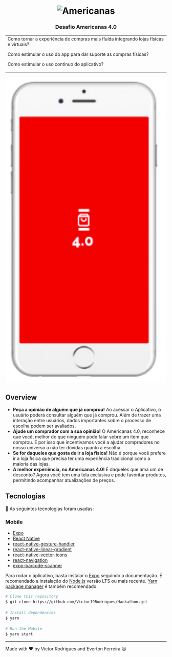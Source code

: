 <h1 align="center">
	<img
		width="300"
		alt="Americanas"
		src="https://www.yama.com.br/wp-content/uploads/2018/04/Logo-americanas.png">
</h1>

<h3 align="center">
	Desafio Americanas 4.0
</h3>

<table>
<tr>
<td>
  Como tornar a experiência de compras mais fluída integrando lojas físicas e virtuais?

  Como estimular o uso do app para dar suporte as compras físicas?
  
  Como estimular o uso contínuo do aplicativo?
</td>
</tr>
</table>

<p align="center">
	<img alt="App" src="https://github.com/Victor19Rodrigues/Hackathon/blob/master/assets/app.png" width="550">
</p>

## Overview

- **Peça a opinião de alguém que já comprou!** Ao acessar o Aplicativo, o usuário poderá consultar alguém que já comprou. Além de trazer uma interação entre usuários, dados importantes sobre o processo de escolha podem ser avaliados.
- **Ajude um comprador com a sua opinião!** O Americanas 4.0, reconhece que você, melhor do que ninguém pode falar sobre um item que comprou. É por isso que incentivamos você a ajudar compradores no nosso universo a não ter dúvidas quanto a escolha.
- **Se for daqueles que gosta de ir a loja física!** Não é porque você prefere ir a loja física que precisa ter uma experiência tradicional como a maioria das lojas. 
- **A melhor experiência, no Americanas 4.0!** É daqueles que ama um de desconto? Agora você tem uma tela exclusiva e pode favoritar produtos, permitindo acompanhar atualizações de preços.

## Tecnologias 

:hammer: As seguintes tecnologias foram usadas:

### Mobile

- [Expo](https://docs.expo.io/)
- [React Native](https://facebook.github.io/react-native/)
- [react-native-gesture-handler](https://kmagiera.github.io/react-native-gesture-handler/docs/getting-started.html)
- [react-native-linear-gradient](https://github.com/react-native-community/react-native-linear-gradient)
- [react-native-vector-icons](https://github.com/oblador/react-native-vector-icons)
- [react-navigation](https://reactnavigation.org/)
- [expo-barcode-scanner](https://docs.expo.io/versions/latest/sdk/bar-code-scanner/)

Para rodar o aplicativo, basta instalar o [Expo](https://docs.expo.io/) seguindo a documentação. É recomendado a instalação do [Node.js](https://nodejs.org/) versão LTS ou mais recente. [Yarn package manager](https://yarnpkg.com/) é também recomendado.  

```bash
# Clone this repository
$ git clone https://github.com/Victor19Rodrigues/Hackathon.git

# Install dependencies
$ yarn

# Run the Mobile
$ yarn start
```

---

Made with :heart: by Victor Rodrigues and Everton Ferreira :smiley: 